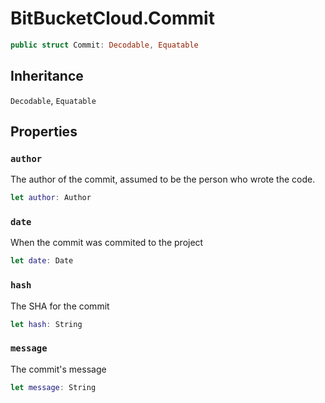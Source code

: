 # BitBucketCloud.Commit

``` swift
public struct Commit: Decodable, Equatable
```

## Inheritance

`Decodable`, `Equatable`

## Properties

### `author`

The author of the commit, assumed to be the person who wrote the code.

``` swift
let author: Author
```

### `date`

When the commit was commited to the project

``` swift
let date: Date
```

### `hash`

The SHA for the commit

``` swift
let hash: String
```

### `message`

The commit's message

``` swift
let message: String
```
